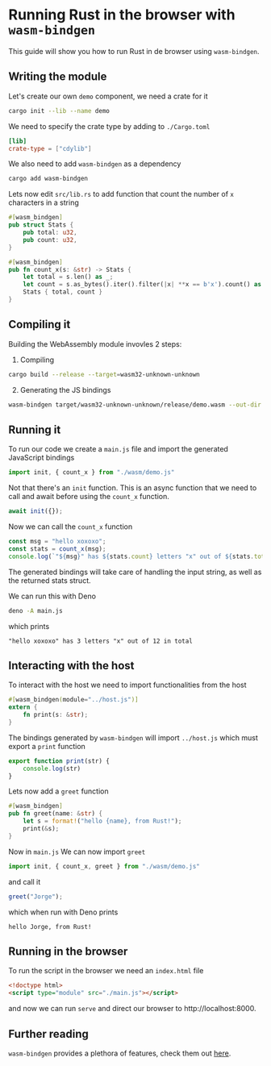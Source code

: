 # Running Rust in the browser with `wasm-bindgen`

This guide will show you how to run Rust in de browser using `wasm-bindgen`.

## Writing the module

Let's create our own `demo` component, we need a crate for it
```bash
cargo init --lib --name demo
```

We need to specify the crate type by adding to `./Cargo.toml`
```toml
[lib]
crate-type = ["cdylib"]
```

We also need to add `wasm-bindgen` as a dependency
```bash
cargo add wasm-bindgen
```

Lets now edit `src/lib.rs` to add function that count the number of `x` characters in a string
```rust
#[wasm_bindgen]
pub struct Stats {
    pub total: u32,
    pub count: u32,
}

#[wasm_bindgen]
pub fn count_x(s: &str) -> Stats {
    let total = s.len() as _;
    let count = s.as_bytes().iter().filter(|x| **x == b'x').count() as _;
    Stats { total, count }
}
```

## Compiling it

Building the WebAssembly module invovles 2 steps:
1. Compiling
```bash
cargo build --release --target=wasm32-unknown-unknown
```

2. Generating the JS bindings
```bash
wasm-bindgen target/wasm32-unknown-unknown/release/demo.wasm --out-dir wasm --target web
```

## Running it

To run our code we create a `main.js` file and import the generated JavaScript bindings

```js
import init, { count_x } from "./wasm/demo.js"
```

Not that there's an `init` function. This is an async function that we need to call and await before using the `count_x` function.
```js
await init({});
```

Now we can call the `count_x` function
```js
const msg = "hello xoxoxo";
const stats = count_x(msg);
console.log(`"${msg}" has ${stats.count} letters "x" out of ${stats.total} in total`);
```

The generated bindings will take care of handling the input string, as well as the returned stats struct.

We can run this with Deno
```bash
deno -A main.js
```

which prints
```
"hello xoxoxo" has 3 letters "x" out of 12 in total
```

## Interacting with the host

To interact with the host we need to import functionalities from the host

```rust
#[wasm_bindgen(module="../host.js")]
extern {
    fn print(s: &str);
}
```

The bindings generated by `wasm-bindgen` will import `../host.js` which must export a `print` function

```js
export function print(str) {
    console.log(str)
}
```

Lets now add a `greet` function
```rust
#[wasm_bindgen]
pub fn greet(name: &str) {
    let s = format!("hello {name}, from Rust!");
    print(&s);
}
```

Now in `main.js` We can now import `greet`
```js
import init, { count_x, greet } from "./wasm/demo.js"
```

and call it
```js
greet("Jorge");
```

which when run with Deno prints
```
hello Jorge, from Rust!
```

## Running in the browser

To run the script in the browser we need an `index.html` file
```html
<!doctype html>
<script type="module" src="./main.js"></script>
```

and now we can run `serve` and direct our browser to http://localhost:8000.

## Further reading

`wasm-bindgen` provides a plethora of features, check them out [here](https://rustwasm.github.io/wasm-bindgen/).
